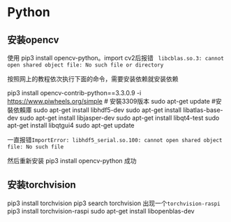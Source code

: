 #  Python
## 安装opencv
使用 pip3 install opencv-python。import cv2后报错 ` libcblas.so.3: cannot open shared object file: No such file or directory`

按照网上的教程依次执行下面的命令，需要安装依赖就安装依赖

pip3 install opencv-contrib-python==3.3.0.9 -i https://www.piwheels.org/simple # 安裝3309版本
sudo apt-get update #安裝依賴庫
sudo apt-get install libhdf5-dev
sudo apt-get install libatlas-base-dev
sudo apt-get install libjasper-dev
sudo apt-get install libqt4-test
sudo apt-get install libqtgui4
sudo apt-get update

一直报错`ImportError: libhdf5_serial.so.100: cannot open shared object file: No such file`

然后重新安装 pip3 install opencv-python 成功

## 安装torchvision
pip3 install torchvision
pip3 search torchvision
出现一个`torchvision-raspi`
pip3 install torchvision-raspi
sudo apt-get install libopenblas-dev